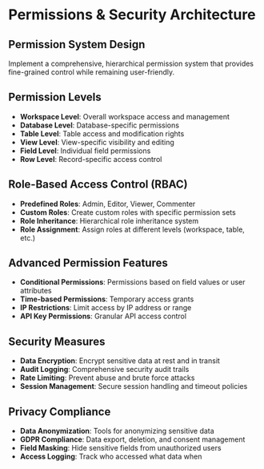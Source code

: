 # Permissions & Security Architecture

## Permission System Design
Implement a comprehensive, hierarchical permission system that provides fine-grained control while remaining user-friendly.

## Permission Levels
- **Workspace Level**: Overall workspace access and management
- **Database Level**: Database-specific permissions
- **Table Level**: Table access and modification rights
- **View Level**: View-specific visibility and editing
- **Field Level**: Individual field permissions
- **Row Level**: Record-specific access control

## Role-Based Access Control (RBAC)
- **Predefined Roles**: Admin, Editor, Viewer, Commenter
- **Custom Roles**: Create custom roles with specific permission sets
- **Role Inheritance**: Hierarchical role inheritance system
- **Role Assignment**: Assign roles at different levels (workspace, table, etc.)

## Advanced Permission Features
- **Conditional Permissions**: Permissions based on field values or user attributes
- **Time-based Permissions**: Temporary access grants
- **IP Restrictions**: Limit access by IP address or range
- **API Key Permissions**: Granular API access control

## Security Measures
- **Data Encryption**: Encrypt sensitive data at rest and in transit
- **Audit Logging**: Comprehensive security audit trails
- **Rate Limiting**: Prevent abuse and brute force attacks
- **Session Management**: Secure session handling and timeout policies

## Privacy Compliance
- **Data Anonymization**: Tools for anonymizing sensitive data
- **GDPR Compliance**: Data export, deletion, and consent management
- **Field Masking**: Hide sensitive fields from unauthorized users
- **Access Logging**: Track who accessed what data when